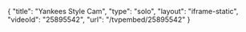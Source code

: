 {
    "title": "Yankees Style Cam",
    "type": "solo",
    "layout": "iframe-static",
    "videoId": "25895542",
    "url": "\/tvpembed\/25895542"
}